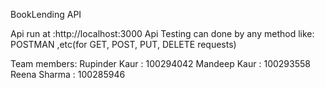 BookLending API

Api run at :http://localhost:3000
Api Testing can done by any method like: POSTMAN ,etc(for GET, POST, PUT, DELETE requests)

Team members:
Rupinder Kaur : 100294042
Mandeep Kaur : 100293558
Reena Sharma : 100285946
